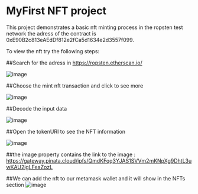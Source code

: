 # MyFirst NFT project

This project demonstrates a basic nft minting process in the ropsten test network the adress of the contract is 0xE90B2c813eAEdDf812e2fCa5d1634e2d3557f099.

To view the nft try the  following steps:


##Search for the adress in https://ropsten.etherscan.io/ 


![image](https://user-images.githubusercontent.com/55515456/149665997-4823f157-87a9-4df4-ae81-b8784cd3d4f8.png)

##Choose the mint nft transaction  and click to see more 

![image](https://user-images.githubusercontent.com/55515456/149666091-18ea4fb5-d26a-44de-bfce-3538dea148be.png)

##Decode the input data 

![image](https://user-images.githubusercontent.com/55515456/149666132-8b992fe8-e799-43cd-a053-84da7cf88cb8.png)

##Open the tokenURI to see the NFT information 

![image](https://user-images.githubusercontent.com/55515456/149666233-b65d54e2-2c60-4583-b223-a7fa2c10de04.png)

##the image property contains the link to the image : https://gateway.pinata.cloud/ipfs/QmdKFqq3YJAS1SVVm2mKNpXg9DhtL3uwKAU2igLFeaZozL 

##We can add the nft to our metamask wallet and it will show in the NFTs section
![image](https://user-images.githubusercontent.com/55515456/149666488-53e342fd-a0f6-4299-a97e-8b0c7ce666d2.png)

